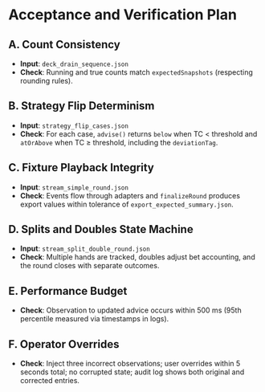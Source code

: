 # Acceptance and Verification Plan

## A. Count Consistency
- **Input**: `deck_drain_sequence.json`
- **Check**: Running and true counts match `expectedSnapshots` (respecting rounding rules).

## B. Strategy Flip Determinism
- **Input**: `strategy_flip_cases.json`
- **Check**: For each case, `advise()` returns `below` when TC < threshold and `atOrAbove` when TC ≥ threshold, including the `deviationTag`.

## C. Fixture Playback Integrity
- **Input**: `stream_simple_round.json`
- **Check**: Events flow through adapters and `finalizeRound` produces export values within tolerance of `export_expected_summary.json`.

## D. Splits and Doubles State Machine
- **Input**: `stream_split_double_round.json`
- **Check**: Multiple hands are tracked, doubles adjust bet accounting, and the round closes with separate outcomes.

## E. Performance Budget
- **Check**: Observation to updated advice occurs within 500 ms (95th percentile measured via timestamps in logs).

## F. Operator Overrides
- **Check**: Inject three incorrect observations; user overrides within 5 seconds total; no corrupted state; audit log shows both original and corrected entries.
